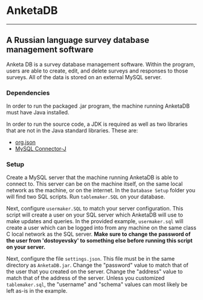 AnketaDB<a name = "TOP"></a>
===================

- - - - 
## A Russian language survey database management software ##

Anketa DB is a survey database management software. Within the program, users are able to create, edit, and delete surveys and responses to those surveys. All of the data is stored on an external MySQL server. 

### Dependencies
In order to run the packaged .jar program, the machine running AnketaDB must have Java installed. 

In order to run the source code, a JDK is required as well as two libraries that are not in the Java standard libraries. These are:
- [org.json](https://stleary.github.io/JSON-java/)
- [MySQL Connector-J](https://dev.mysql.com/downloads/connector/j/)

### Setup
Create a MySQL server that the machine running AnketaDB is able to connect to. This server can be on the machine itself, on the same local network as the machine, or on the internet. In the `Database Setup` folder you will find two SQL scripts. Run `tablemaker.SQL` on your database.

Next, configure `usermaker.SQL` to match your server configuration. This script will create a user on your SQL server which AnketaDB will use to make updates and queries. In the provided example, `usermaker.sql` will create a user which can be logged into from any machine on the same class C local network as the SQL server. **Make sure to change the password of the user from 'dostoyevsky' to something else before running this script on your server.**

Next, configure the file `settings.json`. This file must be in the same directory as `AnketaDB.jar`. Change the "password" value to match that of the user that you created on the server. Change the "address" value to match that of the address of the server. Unless you customized `tablemaker.sql`, the "username" and "schema" values can most likely be left as-is in the example.
